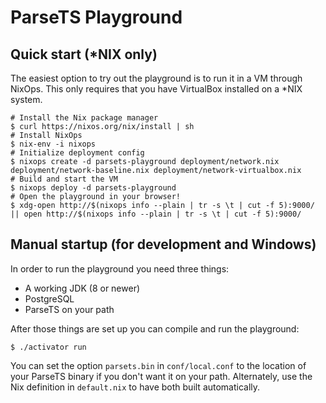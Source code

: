 ParseTS Playground
==================

Quick start (\*NIX only)
------------------------

The easiest option to try out the playground is to run it in a VM through NixOps.
This only requires that you have VirtualBox installed on a \*NIX system.

    # Install the Nix package manager
    $ curl https://nixos.org/nix/install | sh
    # Install NixOps
    $ nix-env -i nixops
    # Initialize deployment config
    $ nixops create -d parsets-playground deployment/network.nix deployment/network-baseline.nix deployment/network-virtualbox.nix
    # Build and start the VM
    $ nixops deploy -d parsets-playground
    # Open the playground in your browser!
    $ xdg-open http://$(nixops info --plain | tr -s \t | cut -f 5):9000/ || open http://$(nixops info --plain | tr -s \t | cut -f 5):9000/
    

Manual startup (for development and Windows)
--------------------------------------------

In order to run the playground you need three things:

* A working JDK (8 or newer)
* PostgreSQL
* ParseTS on your path

After those things are set up you can compile and run the playground:

    $ ./activator run

You can set the option `parsets.bin` in `conf/local.conf` to the location of your ParseTS binary
if you don't want it on your path. Alternately, use the Nix definition in `default.nix` to have
both built automatically.
